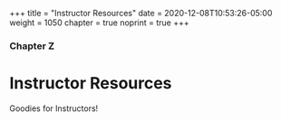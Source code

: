 +++
title = "Instructor Resources"
date = 2020-12-08T10:53:26-05:00
weight = 1050
chapter = true
noprint = true
+++

### Chapter Z

# Instructor Resources

Goodies for Instructors!
